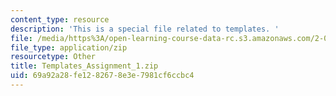 ```yaml
---
content_type: resource
description: 'This is a special file related to templates. '
file: /media/https%3A/open-learning-course-data-rc.s3.amazonaws.com/2-086-numerical-computation-for-mechanical-engineers-spring-2013/69a92a28fe1282678e3e7981cf6ccbc4_Templates_Assignment_1.zip
file_type: application/zip
resourcetype: Other
title: Templates_Assignment_1.zip
uid: 69a92a28-fe12-8267-8e3e-7981cf6ccbc4
---
```

